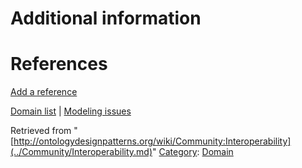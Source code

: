 #  Additional information


#  References


[Add a reference](index.php@title=Odp%253AAdd_reference&subject=../Community/Interoperability.md "http://ontologydesignpatterns.org/wiki/index.php?title=Odp:Add_reference&subject=Community%3AInteroperability")


  




[Domain list](../Community/Domain.md "Community:Domain") | [Modeling issues](../Community/Main.md "Community:Main")


Retrieved from "[http://ontologydesignpatterns.org/wiki/Community:Interoperability](../Community/Interoperability.md)"
 [Category](http://ontologydesignpatterns.org/wiki/Special:Categories "Special:Categories"): [Domain](../Category/Domain.md "Category:Domain")
